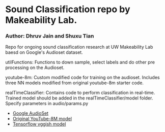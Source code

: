 # Sound Classification repo by Makeability Lab.
### Author: Dhruv Jain and Shuxu Tian

Repo for ongoing sound classification research at UW Makeability Lab baesd on Google's Audioset dataset.

utilFunctions: Functions to down sample, select labels and do other pre processing on the Audioset. 

youtube-8m: Custom modified code for training on the audioset. Includes three NN models modified from original youtube-8m starter code. 

realTimeClassifier: Contains code to perform classification in real-time. Trained model should be added in the realTimeClassifier/model folder. Specify parameters in audio/params.py

* [Google AudioSet](https://research.google.com/audioset/)
* [Original YouTube-8M model](https://github.com/google/youtube-8m)
* [Tensorflow vggish model](https://github.com/tensorflow/models/tree/master/research/audioset)
